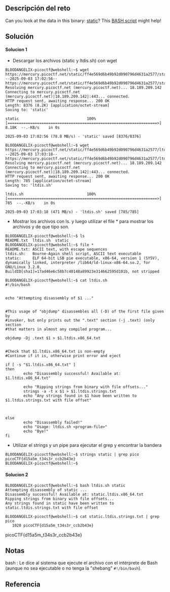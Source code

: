 ## Descripción del reto
Can you look at the data in this binary: [static](https://mercury.picoctf.net/static/ff4e569d6b49b92d090796d4631a2577/static)? This [BASH script](https://mercury.picoctf.net/static/ff4e569d6b49b92d090796d4631a2577/ltdis.sh) might help!
## Solución

#### Solucion 1
- Descargar los archivos (static y ltdis.sh) con wget
```
BLOODANGELIX-picoctf@webshell:~$ wget https://mercury.picoctf.net/static/ff4e569d6b49b92d090796d4631a2577/static
--2025-09-03 17:02:56--  https://mercury.picoctf.net/static/ff4e569d6b49b92d090796d4631a2577/static
Resolving mercury.picoctf.net (mercury.picoctf.net)... 18.189.209.142
Connecting to mercury.picoctf.net (mercury.picoctf.net)|18.189.209.142|:443... connected.
HTTP request sent, awaiting response... 200 OK
Length: 8376 (8.2K) [application/octet-stream]
Saving to: 'static'

static                              100%[==================================================================>]   8.18K  --.-KB/s    in 0s      

2025-09-03 17:02:56 (78.8 MB/s) - 'static' saved [8376/8376]

BLOODANGELIX-picoctf@webshell:~$ wget https://mercury.picoctf.net/static/ff4e569d6b49b92d090796d4631a2577/ltdis.sh
--2025-09-03 17:03:18--  https://mercury.picoctf.net/static/ff4e569d6b49b92d090796d4631a2577/ltdis.sh
Resolving mercury.picoctf.net (mercury.picoctf.net)... 18.189.209.142
Connecting to mercury.picoctf.net (mercury.picoctf.net)|18.189.209.142|:443... connected.
HTTP request sent, awaiting response... 200 OK
Length: 785 [application/octet-stream]
Saving to: 'ltdis.sh'

ltdis.sh                            100%[==================================================================>]     785  --.-KB/s    in 0s      

2025-09-03 17:03:18 (471 MB/s) - 'ltdis.sh' saved [785/785]
```

- Mostrar los archivos con ls. y luego utilizar el file * para mostrar los archivos y de que tipo son.
```
BLOODANGELIX-picoctf@webshell:~$ ls
README.txt  ltdis.sh  static
BLOODANGELIX-picoctf@webshell:~$ file *
README.txt: ASCII text, with escape sequences
ltdis.sh:   Bourne-Again shell script, ASCII text executable
static:     ELF 64-bit LSB pie executable, x86-64, version 1 (SYSV), dynamically linked, interpreter /lib64/ld-linux-x86-64.so.2, for GNU/Linux 3.2.0, BuildID[sha1]=17ad46e6c58b7c40148a89923e314662595d101b, not stripped

BLOODANGELIX-picoctf@webshell:~$ cat ltdis.sh 
#!/bin/bash


echo "Attempting disassembly of $1 ..."


#This usage of "objdump" disassembles all (-D) of the first file given by 
#invoker, but only prints out the ".text" section (-j .text) (only section
#that matters in almost any compiled program...

objdump -Dj .text $1 > $1.ltdis.x86_64.txt


#Check that $1.ltdis.x86_64.txt is non-empty
#Continue if it is, otherwise print error and eject

if [ -s "$1.ltdis.x86_64.txt" ]
then
        echo "Disassembly successful! Available at: $1.ltdis.x86_64.txt"

        echo "Ripping strings from binary with file offsets..."
        strings -a -t x $1 > $1.ltdis.strings.txt
        echo "Any strings found in $1 have been written to $1.ltdis.strings.txt with file offset"



else
        echo "Disassembly failed!"
        echo "Usage: ltdis.sh <program-file>"
        echo "Bye!"
fi
```

- Utilizar el strings y un pipe para ejecutar el grep y encontrar la bandera
```
BLOODANGELIX-picoctf@webshell:~$ strings static | grep pico
picoCTF{d15a5m_t34s3r_ccb2b43e}
BLOODANGELIX-picoctf@webshell:~$   
```


#### Solucion 2

```
BLOODANGELIX-picoctf@webshell:~$ bash ltdis.sh static
Attempting disassembly of static ...
Disassembly successful! Available at: static.ltdis.x86_64.txt
Ripping strings from binary with file offsets...
Any strings found in static have been written to static.ltdis.strings.txt with file offset

BLOODANGELIX-picoctf@webshell:~$ cat static.ltdis.strings.txt | grep pico
   1020 picoCTF{d15a5m_t34s3r_ccb2b43e}
```

picoCTF{d15a5m_t34s3r_ccb2b43e}
## Notas

bash : Le dice al sistema que ejecute el archivo con el intérprete de Bash (aunque no sea ejecutable o no tenga la "shebang" `#!/bin/bash`).

## Referencia
